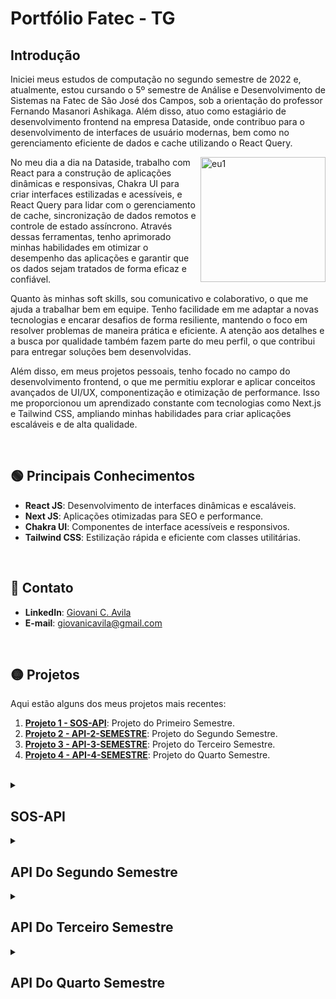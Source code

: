 # Portfólio Fatec - TG

## Introdução
<p>
 <p>
  Iniciei meus estudos de computação no segundo semestre de 2022 e, atualmente, estou cursando o 5º semestre de Análise e Desenvolvimento de Sistemas na Fatec de São José dos Campos, sob a orientação do professor Fernando Masanori Ashikaga. Além disso, atuo como estagiário de desenvolvimento frontend na empresa Dataside, onde contribuo para o desenvolvimento de interfaces de usuário modernas, bem como no gerenciamento eficiente de dados e cache utilizando o React Query.
 </p>
  <p>
    <img align="right" src="https://github.com/user-attachments/assets/a13bfb96-dc7c-455f-ad85-23ced8d73703" alt="eu1" width="200" height="200" />
  </p>
    <p>   No meu dia a dia na Dataside, trabalho com React para a construção de aplicações dinâmicas e responsivas, Chakra UI para criar interfaces estilizadas e acessíveis, e React Query para lidar com o gerenciamento de cache, sincronização de dados remotos e controle de estado assíncrono. Através dessas ferramentas, tenho aprimorado minhas habilidades em otimizar o desempenho das aplicações e garantir que os dados sejam tratados de forma eficaz e confiável.
    </p>
    <p>
     Quanto às minhas soft skills, sou comunicativo e colaborativo, o que me ajuda a trabalhar bem em equipe. Tenho facilidade em me adaptar a novas tecnologias e encarar desafios de forma resiliente, mantendo o foco em resolver problemas de maneira prática e eficiente. A atenção aos detalhes e a busca por qualidade também fazem parte do meu perfil, o que contribui para entregar soluções bem desenvolvidas.
    </p>
    <p>
      Além disso, em meus projetos pessoais, tenho focado no campo do desenvolvimento frontend, o que me permitiu explorar e aplicar conceitos avançados de UI/UX, componentização e otimização de performance. Isso me proporcionou um aprendizado constante com tecnologias como Next.js e Tailwind CSS, ampliando minhas habilidades para criar aplicações escaláveis e de alta qualidade.
  </p>
</p>

<br>

## :green_circle: Principais Conhecimentos

- **React JS**: Desenvolvimento de interfaces dinâmicas e escaláveis.
- **Next JS**: Aplicações otimizadas para SEO e performance.
- **Chakra UI**: Componentes de interface acessíveis e responsivos.
- **Tailwind CSS**: Estilização rápida e eficiente com classes utilitárias.

<br>

## :red_circle: Contato

- **LinkedIn**: [Giovani C. Avila](https://www.linkedin.com/in/giovanicavila/)
- **E-mail**: [giovanicavila@gmail.com](mailto:giovani.exemplo@gmail.com)

<br>

## :yellow_circle: Projetos

Aqui estão alguns dos meus projetos mais recentes:

1. **[Projeto 1 - SOS-API](https://github.com/apiFatec/SOS_API)**: Projeto do Primeiro Semestre.
2. **[Projeto 2 - API-2-SEMESTRE](https://github.com/apiFatec/API-2-Semestre-Bertoti)**: Projeto do Segundo Semestre.
2. **[Projeto 3 - API-3-SEMESTRE](https://github.com/apiFatec/API-3-Semestre-Ionic)**: Projeto do Terceiro Semestre.
2. **[Projeto 4 - API-4-SEMESTRE](https://github.com/Equipe-FULLSTACK/API-4)**: Projeto do Quarto Semestre.

<br>

<details id="sos-api">
<summary><h2>SOS-API</h2></summary>

### Service Out System SOS

É um sistema de ordem de serviços com o objetivo principal de informar computadores com mau funcionamento dentro do campus FATEC prof. Jessen Vidal e também navegar de forma dinâmica pelo mapa da FATEC.

A **empresa cliente** deste projeto é a própria **Fatec de São José dos Campos**, uma faculdade de tecnologia renomada, onde o sistema foi desenvolvido para melhorar a gestão e o reporte de problemas em computadores do campus. O projeto foi supervisionado pelos professores **Jean Carlos Lourenço Costa** e **Antonio Egydio**, que forneceram orientações durante todo o processo.

### Solução de proposta
<ul>
  <li>Sistema web utilizando flask</li>
  <li>Mapa da FATEC navegável</li>
  <li>Abrir ordem de serviço</li>
  <li>Ver detalhes de Hardware e software</li>
  <li>Identificação das máquinas</li>
  <li>Alteração de layout</li>
</ul>

No meu projeto SOS-API, trabalhei em duas partes principais: a tela de cadastro de contas e a tela de pisos.

<strong>Problema</strong>: A FATEC precisava de um sistema para informar sobre computadores com mau funcionamento e permitir uma navegação dinâmica pelo mapa do campus.

<strong>Solução</strong>: Desenvolvi o sistema utilizando HTML, CSS e Flask. A tela de cadastro de contas foi projetada para ser clara e eficiente para novos usuários, enquanto a tela de pisos permite navegação intuitiva pelos diferentes layouts dos laboratórios.

Durante o desenvolvimento, trabalhei com várias hard skills, como HTML, CSS e Flask, apliquei conceitos de estruturação de formulários, navegação entre páginas e apresentação de informações de maneira intuitiva. Meu nível de proficiência nessas tecnologias está entre intermediário e avançado.

Além disso, desenvolvi soft skills importantes, como resolução de problemas, comunicação eficaz e gerenciamento de tempo. Trabalhar em equipe e em sprints exigiu uma comunicação contínua e soluções criativas para superar desafios. Um exemplo real de aplicação dessas soft skills foi a integração eficiente de feedbacks da equipe para melhorar a navegação do usuário no sistema.

Em resumo, este projeto foi meu primeiro contato com o desenvolvimento web e me proporcionou um aprendizado fundamental sobre conceitos básicos, enquanto também me ajudou a desenvolver competências interpessoais e técnicas.

### Tecnologias utilizadas no projeto:
- **HTML**: Estruturação e desenvolvimento das interfaces web.
- **CSS**: Estilização das páginas para garantir design responsivo e atraente.
- **Flask**: Framework backend para criação de aplicações web e APIs.

<br>

<img src="https://github.com/user-attachments/assets/e7cfe953-6739-4e4a-9c49-70f2679523ac" alt="image" width="1000" height="600"/>

<img src="https://github.com/user-attachments/assets/5a97fc3a-2edb-4924-9797-ee789a01afac" alt="image" width="1000" height="600"/>

<br>

### Link do repositório 
- [Primeira API](https://github.com/apiFatec/SOS_API)
</details>

<details id="api-2-semestre">
<summary><h2>API Do Segundo Semestre</h2></summary>

### Api-2-semestre

O objetivo agora era desenvolver um sistema desktop em Java, com foco no controle do rendimento acadêmico dos alunos, principalmente por meio do gerenciamento de notas. O sistema foi criado para facilitar o acompanhamento do desempenho do corpo discente de uma escola, permitindo que professores e a administração possam acessar e gerenciar informações de forma eficiente.

A empresa cliente deste projeto é a própria Fatec de São José dos Campos, uma renomada faculdade de tecnologia. O projeto foi supervisionado pelos professores Claudio Etelvino de Lima e Giuliano Araujo Bertoti, que forneceram orientações ao longo de todo o processo.

### Solução de proposta
<ul>
  <li>Acesso rápido e fácil as informações.</li>
  <li>Cadastro simplificado de alunos e salas.</li>
  <li>Aplicação offline.</li>
  <li>Controle simplificado de notas e tarefas.</li>
  <li>Manuseio das entregas de atividade dos alunos.</li>
</ul>

No meu projeto de API do segundo semestre, trabalhei em três partes principais: a tela de adicionar alunos, desenvolvimento do controller para a tela de edição de alunos e no ajuste do formulário de edição de aluno.

<strong>Problema</strong>: A FATEC precisava de um sistema para gerenciar o rendimento dos alunos, com foco na administração e acompanhamento das notas.

<strong>Solução</strong>:  Desenvolvi o controller em Java, que gerencia a lógica de interação da tela de edição de alunos, permitindo a navegação entre diferentes partes do sistema e a manipulação dos dados dos alunos. Além disso, criei a interface gráfica com FXML utilizando Scene Builder para estruturar as telas de forma eficiente e responsiva. Também implementei um fix no formulário de edição de notas, garantindo que as alterações fossem salvas corretamente.

Durante o desenvolvimento, utilizei Java para a lógica de programação, JavaFX para a construção da interface e o Scene Builder para criar a estrutura visual das telas de maneira eficiente. Meu nível de proficiência em Java e JavaFX é intermediário, e o projeto me ajudou a consolidar ainda mais esses conhecimentos. No decorrer do projeto, demonstrei adaptação ao corrigir rapidamente um bug na tela de edição de alunos que impedia a atualização das notas. Isso exigiu atenção aos detalhes e uma boa comunicação com a equipe para testar e validar a solução antes do prazo.

Em resumo, este foi meu segundo projeto de API da Fatec, onde aprofundei minhas habilidades técnicas e desenvolvi competências interpessoais essenciais para o sucesso do projeto.

### Tecnologias utilizadas no projeto:
- **Java**: Desenvolvimento da lógica do sistema e controle de rendimento dos alunos.
- **JavaFX**: Criação das interfaces gráficas para o sistema desktop.
- **Scene Builder:**: Ferramenta para construção visual das telas de forma eficiente.
- **MySQL**: Banco de dados para armazenamento e gerenciamento das informações dos alunos.


### [Commit da alteração - Criação da tela de adicionar aluno](https://github.com/apiFatec/API-2-Semestre-Bertoti/commit/119969bf15206b26cbbabfa5ad3b2bc19854c5c7#diff-0cfeb9859735023f36f7e40478fb48adf7543a07b33f68c56fbc92c42d84209c)
![image](https://github.com/user-attachments/assets/b86f605e-9bcb-4ce8-8028-331510727c12)

### [Commit da alteração - Desenvolvimento do controller](https://github.com/apiFatec/API-2-Semestre-Bertoti/commit/4ba4756f51c12863baffbf101f20d3eb531166ff#diff-70d649741552e70d3a2ecb1ac4fa04000280d956d8399390987c9e3f4d873544)
```
package controllers;
import javafx.event.ActionEvent;
import javafx.fxml.FXML;
import javafx.fxml.FXMLLoader;
import javafx.scene.Node;
import javafx.scene.Parent;
import javafx.scene.Scene;
import javafx.scene.control.Button;
import javafx.scene.control.ComboBox;
import javafx.scene.control.Hyperlink;
import javafx.scene.control.TextField;
import javafx.stage.Stage;
import java.io.IOException;
public class editarAlunoController {
    @FXML
    private Button btnSalvarAlteracao;
    @FXML
    private Button btnVoltarTela;
    @FXML
    private ComboBox<?> cbEditarTurma;
    @FXML
    private Hyperlink hlClasses;
    @FXML
    private Hyperlink hlHome;
    @FXML
    private TextField txtEditarNome;
    @FXML
    private TextField txtEditarRa;
    private Parent root;
    private Stage stage;
    private Scene scene;
    @FXML
    void btnSalvarAlteracao(ActionEvent event) {
    }
    @FXML
    void btnVoltarTela(ActionEvent event) throws IOException {
        Parent root = FXMLLoader.load(getClass().getResource("/views/SalaView.fxml"));
        Stage stage = (Stage)((Node)event.getSource()).getScene().getWindow();
        scene = new Scene(root);
        stage.setScene(scene);
        stage.show();
    }
    @FXML
    void hlClasses(ActionEvent event) throws IOException{
        Parent root = FXMLLoader.load(getClass().getResource("/views/SalaView.fxml"));
        Stage stage = (Stage)((Node)event.getSource()).getScene().getWindow();
        scene = new Scene(root);
        stage.setScene(scene);
        stage.show();
    }
    @FXML
    void hlHome(ActionEvent event) throws IOException{
        Parent root = FXMLLoader.load(getClass().getResource("/views/Main.fxml"));
        Stage stage = (Stage)((Node)event.getSource()).getScene().getWindow();
        scene = new Scene(root);
        stage.setScene(scene);
        stage.show();
    }
}
```

### [Commit da alteração - Fix de form de editar aluno](https://github.com/apiFatec/API-2-Semestre-Bertoti/commit/63d65a0b3493fb41af9bcd97952a7980fd510f55#diff-478f926f3b5764f3fba7f0b7fc01971ea6f3b3648331b8e4fe8fc54223d1173e)
```
package controllers;

import dao.AlunoDao;
import dao.TarefaAlunoDao;
import dao.TarefaDAO;
import dao.TurmaDao;
import java.io.IOException;
import java.net.URL;
@@ -94,10 +97,31 @@ void HlInicio(ActionEvent event) throws IOException {
        stage.setScene(scene);
        stage.show();
    }
    @FXML
    void btnSalvar(ActionEvent event) throws IOException{
        AlunoDao daoAluno = new AlunoDao();
        TarefaAlunoDao daoTarefa = new TarefaAlunoDao();
        daoTarefa.DeletarTarefasAluno(aluno);
        daoAluno.deletarAluno(aluno);
        aluno.setNome(txtNome.getText());
        aluno.setRa(Integer.parseInt(txtRa.getText()));
        aluno.setTurma(cbTurma.getValue().getIdTurma());
        daoAluno.adicionarAluno(aluno);
        FXMLLoader loader = new FXMLLoader(getClass().getResource("/views/FormEditarTurma.fxml"));
        root = loader.load();
        FormEditarTurmaController controller = loader.getController();
        controller.iniciarTela(turma);

        stage = (Stage)((Node)event.getSource()).getScene().getWindow();
        scene = new Scene(root);
        stage.setScene(scene);
        stage.show();
    }
```

### Link do repositório 
- [Segunda API](https://github.com/apiFatec/API-2-Semestre-Bertoti)

</details>


<details id="api-3-semestre">
<summary><h2>API Do Terceiro Semestre</h2></summary>

### Api-3-semestre

O objetivo agora é desenvolver um sistema web utilizando React, focado no gerenciamento e automação de processos regulatórios na área da saúde. A plataforma centraliza o controle de documentações, prazos e monitoramento em tempo real, garantindo eficiência e conformidade.

A empresa cliente é a Ionic Health, uma empresa brasileira inovadora fundada em 2019, com sede no Parque Tecnológico de São José dos Campos. Especializada em automação e diagnóstico médico, a Ionic Health atende clientes no Brasil, Portugal e Estados Unidos, sempre com foco em qualidade, segurança e inovação digital. O projeto foi supervisionado pelos professores Claudio Etelvino de Lima e Fernando Masanori Ashikaga, que forneceram orientações ao longo de todo o processo de desenvolvimento.

### Solução de proposta
<ul>
  <li>Monitoramento em tempo real dos processos regulatórios.</li>
  <li>Documentação centralizada e rastreável de todas as etapas.</li>
  <li>Gestão automatizada de prazos e notificações.</li>
  <li>Controle de acesso seguro e personalizado.</li>
  <li>Relatórios detalhados e análises de desempenho dos processos.</li>
</ul>

No meu projeto de api do terceiro semestre, trabalhei em três partes principais: a implementação do primeiro botão de dropdown do usuário, a verificação do tipo de usuário para renderizar as rotas adequadas para cada perfil, e a melhoria do botão de alternância entre os temas dark e light.

<strong>Problema</strong>: A Ionic Health precisava de um sistema para gerenciar processos regulatórios na área da saúde, com foco na administração de documentação e acompanhamento de prazos.

<strong>Solução</strong>:  Desenvolvi a lógica de verificação de tipo de usuário, que gerencia a renderização das rotas de acordo com o perfil (admin ou usuário comum), permitindo uma navegação personalizada e segura. Além disso, implementei o primeiro dropdown do usuário, garantindo uma experiência de uso intuitiva. Também trabalhei na melhoria do botão de alternância entre temas dark e light, garantindo uma interface mais acessível e moderna.

Durante o desenvolvimento, utilizei React e Tailwindcss para criar uma interface fluida e lógica de programação eficiente. Meu nível de proficiência em React e tailwind é avançado, e o projeto me ajudou a consolidar ainda mais esses conhecimentos.  Ao longo do projeto, demonstrei habilidades de comunicação e trabalho em equipe, garantindo que os requisitos fossem entendidos claramente e que as entregas fossem realizadas dentro dos prazos estabelecidos. Além disso, mostrei resiliência e resolução de problemas ao corrigir uma falha no controle de rotas, que exigiu análise e colaboração com a equipe para implementar a solução de maneira eficaz. Essas experiências fortaleceram minhas habilidades de adaptabilidade, sempre focadas em entregar soluções de qualidade, mesmo sob prazos curtos.

Em resumo, este projeto com a Ionic Health foi uma excelente oportunidade para aprofundar minhas habilidades técnicas e fortalecer competências interpessoais, como comunicação e resolução de problemas, essenciais para o sucesso da equipe e do sistema desenvolvido.

### Tecnologias utilizadas no projeto:
- **React**: Desenvolvimento da lógica do sistema e interface web.
- **Typescript**: Tipagem estática para aumentar a segurança e robustez do código.
- **Nest:**: Biblioteca de componentes para construção de interfaces acessíveis e responsivas.
- **ShadCN**: Sistema de design para a criação de temas visuais.
- **Postgres**: Banco de dados para armazenamento e gerenciamento das informações regulatórias.


### [Commit da alteração - Criação da tela de dropdown Button](https://github.com/apiFatec/API-3-Semestre-Ionic/commit/8fb20cad4b57de246f26aec55a7f4c95146e826a)
![image](https://github.com/user-attachments/assets/3cec82a8-73d4-45e6-980e-295f09adbfe3)


### [Commit da alteração - Desenvolvimento do controle de rotas](https://github.com/apiFatec/API-3-Semestre-Ionic/commit/da60f1a875b59723e78f4951e6f5fbd398d2ce4b#diff-cd6a4a1ced74971ccc7823e2fe1f397927c23d7f9ea264a6d0f844c7588ace43)
```
const routes = [
  {
@@ -26,42 +33,79 @@ const routes = [
    label: "Settings",
    icon: Settings,
    href: "/settings",
  }
];
const routesForAdminGestor = [
  {
    label: "Criar Processo",
    icon: LayoutDashboard,
    href: "/criar-processo",
    color: "text-sky-500",
  },
  {
    label: "Processos",
    icon: LayoutList,
    href: "/processos",
    color: "text-violet-500",
  },
  {
    label: "Equipes",
    icon: Network,
    href: "/image",
    color: "text-pink-700",
  },
  {
    label: "Settings",
    icon: Settings,
    href: "/settings",
  },
  {
    label: "cadastrar colaborador",
    icon: UserPlus2,
    href: "/admin-register",
  },
];

 const { isAuthenticated, role } = useAuth();
  const selectedRoutes =
    isAuthenticated && (role === "Lider" || role === "Gestor")
      ? routesForAdminGestor
      : routes;
```


### [Commit da alteração - Melhoria do theme toggle button](https://github.com/apiFatec/API-3-Semestre-Ionic/commit/dc359fde21ccad51cdbf47ce80fe63c3ea138930)
![image](https://github.com/user-attachments/assets/e132330b-9d18-4b41-87b5-6693ec42630a)
![image](https://github.com/user-attachments/assets/3f3351bb-bb54-4eab-8ce9-4174f5a80dd1)




### Link do repositório 
- [Terceira API](https://github.com/apiFatec/API-3-Semestre-Ionic)

</details>


<details id="api-4-semestre">
<summary><h2>API Do Quarto Semestre</h2></summary>

### Api-4-semestre

No quarto semestre, desenvolvemos um projeto focado no controle de agendamentos de salas para reuniões, abrangendo tanto salas presenciais quanto online. O sistema permitia o gerenciamento de disponibilidade, controle de reuniões e reservas de salas.

A empresa cliente é a Siatt, uma empresa especializada na integração de sistemas com alto conteúdo tecnológico, que fornece soluções para as demandas dos setores de defesa e aeroespacial. A Siatt trabalha com armamentos inteligentes, como mísseis e bombas guiadas, além de realizar a integração de armamentos inteligentes em plataformas para aeronaves, tanques, navios e veículos terrestres. Também desenvolve radares e sensores, além de sistemas e equipamentos de aviação. O projeto foi supervisionado pelos professores Fabiano Sabha e Juliana Forin Pasquini Martinez, que forneceram orientações ao longo de todo o processo.

### Solução de proposta
<ul>
  <li>Agendar reuniões de diferentes categorias.</li>
  <li>Ter a capacidade de agendar reuniões presenciais, online e híbridas em diferentes níveis de permissão.</li>
  <li>Layout intuitivo para fácil visualização de horários e locais.</li>
  <li>Reduzir o tempo de agendamento e distribuir responsabilidades.</li>
</ul>

No meu projeto de api do quarto semestre, trabalhei em três partes principais: validação do nível de usuário, correção da lista de salas, e a lista de salas online.

<strong>Problema</strong>: A Siatt necessitava de um sistema eficaz para gerenciar o agendamento de reuniões em salas, com foco na automação e otimização do processo.

<strong>Solução</strong>: Desenvolvi a lógica de validação do nível de usuário, permitindo identificar se o usuário é admin ou comum. Fiz a correção da lista de salas com base nas categorias online e presencial, além de desenvolver a tela da lista de salas online, que possui links que redirecionam para as reuniões. Também integrei todas essas funcionalidades com o backend, garantindo que os dados fossem atualizados em tempo real.

Durante o desenvolvimento, utilizei React, onde tenho um nível avançado de experiência, e Material UI, com nível intermediário. A experiência me permitiu aprimorar minha habilidade de comunicação, pois precisei colaborar com a equipe para garantir que todos os requisitos fossem compreendidos e atendidos. Essa colaboração foi fundamental para resolver desafios na integração de sistemas e assegurar que o projeto fosse entregue dentro do cronograma.

Em resumo, este projeto com a Siatt foi uma excelente oportunidade para aprofundar minhas habilidades técnicas em automação e gerenciamento de sistemas, além de fortalecer competências interpessoais essenciais para o sucesso do projeto.

### Tecnologias utilizadas no projeto:
- **React**: Desenvolvimento da lógica do sistema e interface web.
- **Material UI**: Biblioteca de componentes para construção de interfaces acessíveis e responsivas.
- **Typescript**: Linguagem que adiciona tipagem estática ao JavaScript, melhorando a segurança e robustez do código.
- **Mysql:**: Banco de dados relacional utilizado para armazenamento e gerenciamento de dados.
- **Node JS**: Ambiente de execução para o backend, permitindo a criação de APIs e integração com o banco de dados.

### [Commit da alteração - Validação do nível de usuário](https://github.com/Equipe-FULLSTACK/API-4/commit/b2db022f259222514afc7790f74121597015497b)
#### renderiza a sidebar de acordo com o nível do usuário (user ou admin)
![image](https://github.com/user-attachments/assets/437c73fa-fffb-4614-9c4b-2532234cb198)
![image](https://github.com/user-attachments/assets/16cdee10-edb2-4868-8f29-d894243725eb)


### [Commit da alteração - Correção da lista de salas](https://github.com/Equipe-FULLSTACK/API-4/commit/4ac733972428f64548ee3efd460aef7e50add293)
### [Commit da alteração - Correção da lista de salas-estilos](https://github.com/Equipe-FULLSTACK/API-4/commit/310f92dff15a201e44ebc20264aef77c0b45d0c3)
![image](https://github.com/user-attachments/assets/9ffcb962-9ff2-48e2-9be2-3b14c57986d6)


### [Commit da alteração - Criação da tela de salas online](https://github.com/Equipe-FULLSTACK/API-4/commit/7ea556ae2298d96082c86d70e13788af425046a1)
![image](https://github.com/user-attachments/assets/46e90379-762b-4255-8eab-529592113a25)


### Link do repositório 
- [Quarta API](https://github.com/Equipe-FULLSTACK/API-4)

</details>


